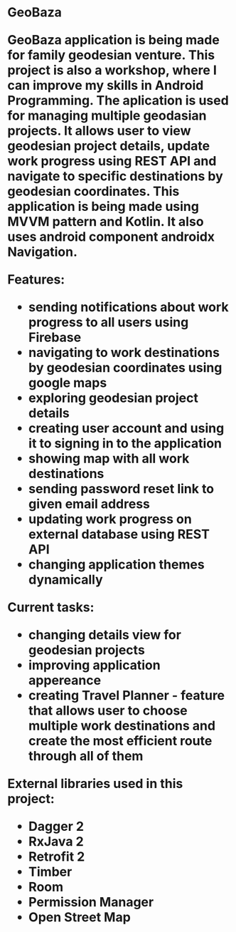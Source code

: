 <h1>GeoBaza

GeoBaza application is being made for family geodesian venture. 
This project is also a workshop, where I can improve my skills in Android Programming.
The aplication is used for managing multiple geodasian projects. 
It allows user to view geodesian project details, update work progress using REST API and navigate to specific destinations by geodesian coordinates.
This application is being made using MVVM pattern and Kotlin. 
It also uses android component androidx Navigation.

Features:
- sending notifications about work progress to all users using Firebase
- navigating to work destinations by geodesian coordinates using google maps
- exploring geodesian project details
- creating user account and using it to signing in to the application
- showing map with all work destinations
- sending password reset link to given email address
- updating work progress on external database using REST API
- changing application themes dynamically

Current tasks:
- changing details view for geodesian projects
- improving application appereance
- creating Travel Planner - feature that allows user to choose multiple work destinations and create the most efficient route through all of them

External libraries used in this project:
- Dagger 2
- RxJava 2
- Retrofit 2
- Timber
- Room
- Permission Manager
- Open Street Map
